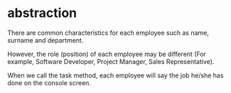 # abstraction

There are common characteristics for each employee such as name, surname and department.

However, the role (position) of each employee may be different (For example, Software Developer, Project Manager, Sales Representative).

When we call the task method, each employee will say the job he/she has done on the console screen.
